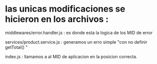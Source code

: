 # las unicas modificaciones se hicieron en los archivos : 

middlewares/error.handler.js : es donde esta la logica de los MID de error


services/product.service.js : generamos un erro simple "con no definir getTotal() "


index.js : llamamos a al MID de aplicacion en la posicion correcta. 


